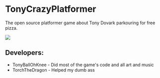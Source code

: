 # TonyCrazyPlatformer
 The open source platformer game about Tony Dovark parkouring for free pizza.

 ![](https://imgur.com/53CjWZh)

## Developers:

* TonyBallOhKnee - Did most of the game's code and all art and music
* TorchTheDragon - Helped my dumb ass